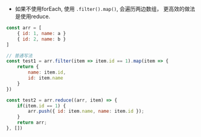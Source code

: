 * 如果不使用forEach, 使用 `.filter().map()`, 会遍历两边数组， 更高效的做法是使用reduce.

```javascript
const arr = [
	{ id: 1, name: a }
	{ id: 2, name: b }
]

// 普通写法
const test1 = arr.filter(item => item.id == 1).map(item => {
	return {
		name: item.id,
		id: item.name
	}
})

const test2 = arr.reduce((arr, item) => {
	if(item.id == 1) {
		arr.push({ id: item.name, name: item.id });
	}
	return arr;
}, [])
```

